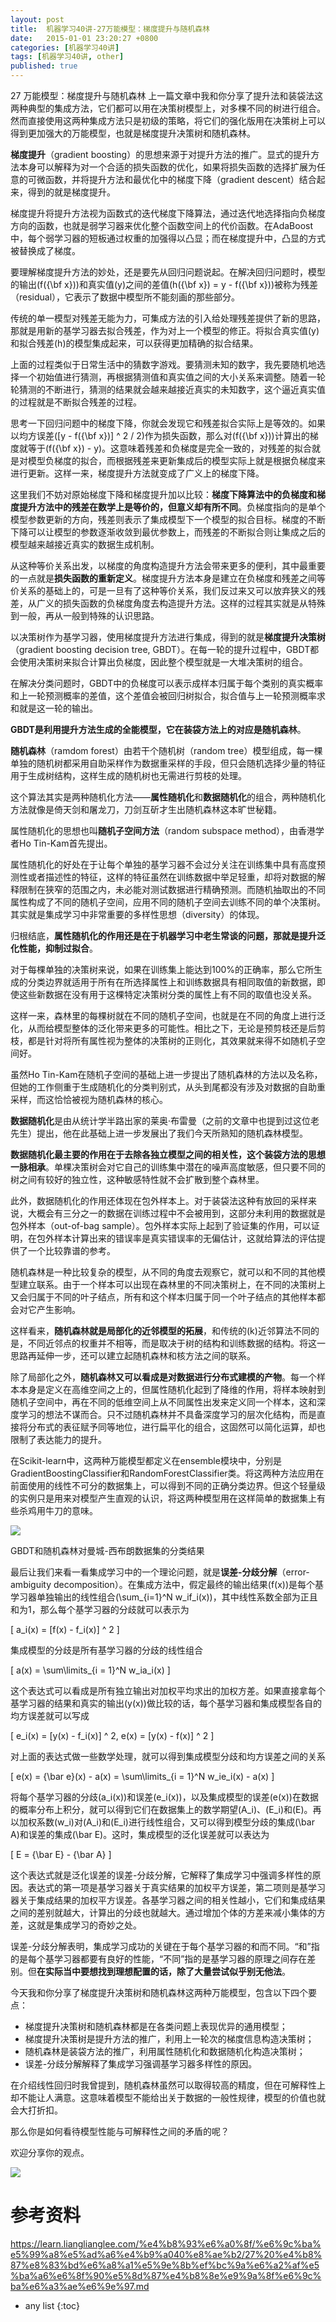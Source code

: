 ```yaml
---
layout: post
title:  机器学习40讲-27万能模型：梯度提升与随机森林
date:   2015-01-01 23:20:27 +0800
categories: [机器学习40讲]
tags: [机器学习40讲, other]
published: true
---
```




27 万能模型：梯度提升与随机森林
上一篇文章中我和你分享了提升法和装袋法这两种典型的集成方法，它们都可以用在决策树模型上，对多棵不同的树进行组合。然而直接使用这两种集成方法只是初级的策略，将它们的强化版用在决策树上可以得到更加强大的万能模型，也就是梯度提升决策树和随机森林。

**梯度提升**（gradient boosting）的思想来源于对提升方法的推广。显式的提升方法本身可以解释为对一个合适的损失函数的优化，如果将损失函数的选择扩展为任意的可微函数，并将提升方法和最优化中的梯度下降（gradient descent）结合起来，得到的就是梯度提升。

梯度提升将提升方法视为函数式的迭代梯度下降算法，通过迭代地选择指向负梯度方向的函数，也就是弱学习器来优化整个函数空间上的代价函数。在AdaBoost中，每个弱学习器的短板通过权重的加强得以凸显；而在梯度提升中，凸显的方式被替换成了梯度。

要理解梯度提升方法的妙处，还是要先从回归问题说起。在解决回归问题时，模型的输出\(f({\\bf x})\)和真实值\(y\)之间的差值\(h({\\bf x}) = y - f({\\bf x})\)被称为残差（residual），它表示了数据中模型所不能刻画的那些部分。

传统的单一模型对残差无能为力，可集成方法的引入给处理残差提供了新的思路，那就是用新的基学习器去拟合残差，作为对上一个模型的修正。将拟合真实值\(y\)和拟合残差\(h\)的模型集成起来，可以获得更加精确的拟合结果。

上面的过程类似于日常生活中的猜数字游戏。要猜测未知的数字，我先要随机地选择一个初始值进行猜测，再根据猜测值和真实值之间的大小关系来调整。随着一轮轮猜测的不断进行，猜测的结果就会越来越接近真实的未知数字，这个逼近真实值的过程就是不断拟合残差的过程。

思考一下回归问题中的梯度下降，你就会发现它和残差拟合实际上是等效的。如果以均方误差\(\[y - f({\\bf x})\] ^ 2 / 2\)作为损失函数，那么对\(f({\\bf x})\)计算出的梯度就等于\(f({\\bf x}) - y\)。这意味着残差和负梯度是完全一致的，对残差的拟合就是对模型负梯度的拟合，而根据残差来更新集成后的模型实际上就是根据负梯度来进行更新。这样一来，梯度提升方法就变成了广义上的梯度下降。

这里我们不妨对原始梯度下降和梯度提升加以比较：**梯度下降算法中的负梯度和梯度提升方法中的残差在数学上是等价的，但意义却有所不同**。负梯度指向的是单个模型参数更新的方向，残差则表示了集成模型下一个模型的拟合目标。梯度的不断下降可以让模型的参数逐渐收敛到最优参数上，而残差的不断拟合则让集成之后的模型越来越接近真实的数据生成机制。

从这种等价关系出发，以梯度的角度构造提升方法会带来更多的便利，其中最重要的一点就是**损失函数的重新定义**。梯度提升方法本身是建立在负梯度和残差之间等价关系的基础上的，可是一旦有了这种等价关系，我们反过来又可以放弃狭义的残差，从广义的损失函数的负梯度角度去构造提升方法。这样的过程其实就是从特殊到一般，再从一般到特殊的认识思路。

以决策树作为基学习器，使用梯度提升方法进行集成，得到的就是**梯度提升决策树**（gradient boosting decision tree, GBDT）。在每一轮的提升过程中，GBDT都会使用决策树来拟合计算出负梯度，因此整个模型就是一大堆决策树的组合。

在解决分类问题时，GBDT中的负梯度可以表示成样本归属于每个类别的真实概率和上一轮预测概率的差值，这个差值会被回归树拟合，拟合值与上一轮预测概率求和就是这一轮的输出。

**GBDT是利用提升方法生成的全能模型，它在装袋方法上的对应是随机森林**。

**随机森林**（ramdom forest）由若干个随机树（random tree）模型组成，每一棵单独的随机树都采用自助采样作为数据重采样的手段，但只会随机选择少量的特征用于生成树结构，这样生成的随机树也无需进行剪枝的处理。

这个算法其实是两种随机化方法——**属性随机化**和**数据随机化**的组合，两种随机化方法就像是倚天剑和屠龙刀，刀剑互斫才生出随机森林这本旷世秘籍。

属性随机化的思想也叫**随机子空间方法**（random subspace method），由香港学者Ho Tin-Kam首先提出。

属性随机化的好处在于让每个单独的基学习器不会过分关注在训练集中具有高度预测性或者描述性的特征，这样的特征虽然在训练数据中举足轻重，却将对数据的解释限制在狭窄的范围之内，未必能对测试数据进行精确预测。而随机抽取出的不同属性构成了不同的随机子空间，应用不同的随机子空间去训练不同的单个决策树。其实就是集成学习中非常重要的多样性思想（diversity）的体现。

归根结底，**属性随机化的作用还是在于机器学习中老生常谈的问题，那就是提升泛化性能，抑制过拟合**。

对于每棵单独的决策树来说，如果在训练集上能达到100%的正确率，那么它所生成的分类边界就适用于所有在所选择属性上和训练数据具有相同取值的新数据，即使这些新数据在没有用于这棵特定决策树分类的属性上有不同的取值也没关系。

这样一来，森林里的每棵树就在不同的随机子空间，也就是在不同的角度上进行泛化，从而给模型整体的泛化带来更多的可能性。相比之下，无论是预剪枝还是后剪枝，都是针对将所有属性视为整体的决策树的正则化，其效果就来得不如随机子空间好。

虽然Ho Tin-Kam在随机子空间的基础上进一步提出了随机森林的方法以及名称，但她的工作侧重于生成随机化的分类判别式，从头到尾都没有涉及对数据的自助重采样，而这恰恰被视为随机森林的核心。

**数据随机化**是由从统计学半路出家的莱奥·布雷曼（之前的文章中也提到过这位老先生）提出，他在此基础上进一步发展出了我们今天所熟知的随机森林模型。

**数据随机化最主要的作用在于去除各独立模型之间的相关性，这个装袋方法的思想一脉相承**。单棵决策树会对它自己的训练集中潜在的噪声高度敏感，但只要不同的树之间有较好的独立性，这种敏感特性就不会扩散到整个森林里。

此外，数据随机化的作用还体现在包外样本上。对于装袋法这种有放回的采样来说，大概会有三分之一的数据在训练过程中不会被用到，这部分未利用的数据就是包外样本（out-of-bag sample）。包外样本实际上起到了验证集的作用，可以证明，在包外样本计算出来的错误率是真实错误率的无偏估计，这就给算法的评估提供了一个比较靠谱的参考。

随机森林是一种比较复杂的模型，从不同的角度去观察它，就可以和不同的其他模型建立联系。由于一个样本可以出现在森林里的不同决策树上，在不同的决策树上又会归属于不同的叶子结点，所有和这个样本归属于同一个叶子结点的其他样本都会对它产生影响。

这样看来，**随机森林就是局部化的近邻模型的拓展**，和传统的\(k\)近邻算法不同的是，不同近邻点的权重并不相等，而是取决于树的结构和训练数据的结构。将这一思路再延伸一步，还可以建立起随机森林和核方法之间的联系。

除了局部化之外，**随机森林又可以看成是对数据进行分布式建模的产物**。每一个样本本身是定义在高维空间之上的，但属性随机化起到了降维的作用，将样本映射到随机子空间中，再在不同的低维空间上从不同属性出发来定义同一个样本，这和深度学习的想法不谋而合。只不过随机森林并不具备深度学习的层次化结构，而是直接将分布式的表征赋予同等地位，进行扁平化的组合，这固然可以简化运算，却也限制了表达能力的提升。

在Scikit-learn中，这两种万能模型都定义在ensemble模块中，分别是GradientBoostingClassifier和RandomForestClassifier类。将这两种方法应用在前面使用的线性不可分的数据集上，可以得到不同的正确分类边界。但这个轻量级的实例只是用来对模型产生直观的认识，将这两种模型用在这样简单的数据集上有些杀鸡用牛刀的意味。

![](https://learn.lianglianglee.com/%e4%b8%93%e6%a0%8f/%e6%9c%ba%e5%99%a8%e5%ad%a6%e4%b9%a040%e8%ae%b2/assets/fc699b421ceb22167e673dafbd655885.png)

GBDT和随机森林对曼城-西布朗数据集的分类结果

最后让我们来看一看集成学习中的一个理论问题，就是**误差-分歧分解**（error-ambiguity decomposition）。在集成方法中，假定最终的输出结果\(f(x)\)是每个基学习器单独输出的线性组合\(\\sum_{i=1}^N w_if_i(x)\)，其中线性系数全部为正且和为1，那么每个基学习器的分歧就可以表示为

\[ a_i(x) = \[f(x) - f_i(x)\] ^ 2 \]

集成模型的分歧是所有基学习器的分歧的线性组合

\[ a(x) = \\sum\\limits_{i = 1}^N w_ia_i(x) \]

这个表达式可以看成是所有独立输出对加权平均求出的加权方差。如果直接拿每个基学习器的结果和真实的输出\(y(x)\)做比较的话，每个基学习器和集成模型各自的均方误差就可以写成

\[ e_i(x) = \[y(x) - f_i(x)\] ^ 2, e(x) = \[y(x) - f(x)\] ^ 2 \]

对上面的表达式做一些数学处理，就可以得到集成模型分歧和均方误差之间的关系

\[ e(x) = {\\bar e}(x) - a(x) = \\sum\\limits_{i = 1}^N w_ie_i(x) - a(x) \]

将每个基学习器的分歧\(a_i(x)\)和误差\(e_i(x)\)，以及集成模型的误差\(e(x)\)在数据的概率分布上积分，就可以得到它们在数据集上的数学期望\(A_i\)、\(E_i\)和\(E\)。再以加权系数\(w_i\)对\(A_i\)和\(E_i\)进行线性组合，又可以得到模型分歧的集成\(\\bar A\)和误差的集成\(\\bar E\)。这时，集成模型的泛化误差就可以表达为

\[ E = {\\bar E} - {\\bar A} \]

这个表达式就是泛化误差的误差-分歧分解，它解释了集成学习中强调多样性的原因。表达式的第一项是基学习器关于真实结果的加权平方误差，第二项则是基学习器关于集成结果的加权平方误差。各基学习器之间的相关性越小，它们和集成结果之间的差别就越大，计算出的分歧也就越大。通过增加个体的方差来减小集体的方差，这就是集成学习的奇妙之处。

误差-分歧分解表明，集成学习成功的关键在于每个基学习器的和而不同。“和”指的是每个基学习器都要有良好的性能，“不同”指的是基学习器的原理之间存在差别。但**在实际当中要想找到理想配置的话，除了大量尝试似乎别无他法**。

今天我和你分享了梯度提升决策树和随机森林这两种万能模型，包含以下四个要点：

* 梯度提升决策树和随机森林都是在各类问题上表现优异的通用模型；
* 梯度提升决策树是提升方法的推广，利用上一轮次的梯度信息构造决策树；
* 随机森林是装袋方法的推广，利用属性随机化和数据随机化构造决策树；
* 误差-分歧分解解释了集成学习强调基学习器多样性的原因。

在介绍线性回归时我曾提到，随机森林虽然可以取得较高的精度，但在可解释性上却不能让人满意。这意味着模型不能给出关于数据的一般性规律，模型的价值也就会大打折扣。

那么你是如何看待模型性能与可解释性之间的矛盾的呢？

欢迎分享你的观点。

![](https://learn.lianglianglee.com/%e4%b8%93%e6%a0%8f/%e6%9c%ba%e5%99%a8%e5%ad%a6%e4%b9%a040%e8%ae%b2/assets/1bd4c02694303e95ae9499cb793d5ee0.jpg)




# 参考资料

https://learn.lianglianglee.com/%e4%b8%93%e6%a0%8f/%e6%9c%ba%e5%99%a8%e5%ad%a6%e4%b9%a040%e8%ae%b2/27%20%e4%b8%87%e8%83%bd%e6%a8%a1%e5%9e%8b%ef%bc%9a%e6%a2%af%e5%ba%a6%e6%8f%90%e5%8d%87%e4%b8%8e%e9%9a%8f%e6%9c%ba%e6%a3%ae%e6%9e%97.md

* any list
{:toc}
